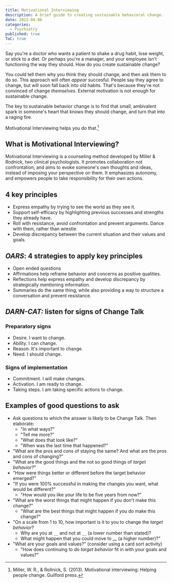 ```yaml
---
title: Motivational Interviewing
description: A brief guide to creating sustainable behavioral change.
date: 2022-04-06
categories:
  - Psychiatry
published: true
ToC: true
---
```

Say you're a doctor who wants a patient to shake a drug habit, lose weight, or stick to a diet. Or perhaps you're a manager, and your employee isn't functioning the way they should. How do you create sustainable change?

You could tell them why you think they should change, and then ask them to do so. This approach will often *appear* succesful. People say they agree to change, but will soon fall back into old habits. That's because they're not convinced of change *themselves*. External motivation is not enough for sustainable change.

The key to sustainable behavior change is to find that small, ambivalent spark in someone's heart that knows they should change, and turn that into a raging fire. 

Motivational Interviewing helps you do that.[^1]

## What is Motivational Interviewing?
Motivational Interviewing is a counseling method developed by Miller & Rodnick, two clinical psychologists. It promotes collaboration not confrontation, and aims to evoke someone's own thoughts and ideas, instead of imposing your perspective on them. It emphasizes autonomy, and empowers people to take responsibility for their own actions. 

## 4 key principles
- Express empathy by trying to see the world as they see it.
- Support self-efficacy by highlighting previous successes and strengths they already have. 
- Roll with resistance, avoid confrontation and prevent arguments. Dance with them, rather than wrestle. 
- Develop discrepancy between the current situation and their values and goals. 

## *OARS*: 4 strategies to apply key principles
- Open ended questions
- Affirmations help reframe behavior and concerns as positive qualities.
- Reflections help express empathy and develop discrepancy by strategically mentioning information.
- Summaries do the same thing, while also providing a way to structure a conversation and prevent resistance. 

## *DARN-CAT:* listen for signs of Change Talk
### Preparatory signs
- Desire. I want to change.
- Ability. I can change.
- Reason. It's important to change.
- Need. I should change. 

### Signs of implementation
- Commitment. I will make changes.
- Activation. I am ready to change.
- Taking steps. I am taking specific actions to change.

## Examples of good questions to ask
- Ask questions to which the answer is likely to be Change Talk. Then elaborate:
	- "In what ways?" 
	- "Tell me more?" 
	- "What does that look like?" 
	- "When was the last time that happened?"
- "What are the pros and cons of staying the same? And what are the pros and cons of changing?"
- "What are the good things and the not so good things of *target behavior?*" 
- "How were things better or different before the target behavior emerged?"
- "If you were 100% successful in making the changes you want, what would be different?" 
	- "How would you like your life to be five years from now?"
- "What are the worst things that might happen if you don't make this change?" 
	- "What are the best things that might happen if you do make this change?"
- "On a scale from 1 to 10, how important is it to you to change the *target behavior*? 
	- Why are you at `__` and not at `__` (a lower number than stated)? 
	- What might happen that you could move to __ (a higher number)?"
- "What are your goals and values?" (consider using a card sort activity)
	- "How does continuing to do *target behavior* fit in with your goals and values?"

[^1]: Miller, W. R., & Rollnick, S. (2013). Motivational interviewing: Helping people change. Guilford press.